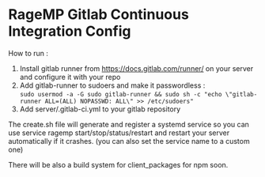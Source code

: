 # RageMP Gitlab Continuous Integration Config

How to run : 

1. Install gitlab runner from https://docs.gitlab.com/runner/ on your server and configure it with your repo
2. Add gitlab-runner to sudoers and make it passwordless :        
```sudo usermod -a -G sudo gitlab-runner && sudo sh -c "echo \"gitlab-runner ALL=(ALL) NOPASSWD: ALL\" >> /etc/sudoers"```
3. Add server/.gitlab-ci.yml to your gitlab repository

The create.sh file will generate and register a systemd service so you can use service ragemp start/stop/status/restart and restart your server automatically if it crashes. (you can also set the service name to a custom one)

There will be also a build system for client_packages for npm soon.
